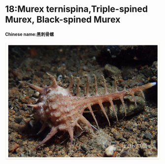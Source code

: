 # 18:Murex ternispina,Triple-spined Murex, Black-spined Murex

#### Chinese name:黑刺骨螺

![](../../.gitbook/assets/murex-ternispina.jpg)

